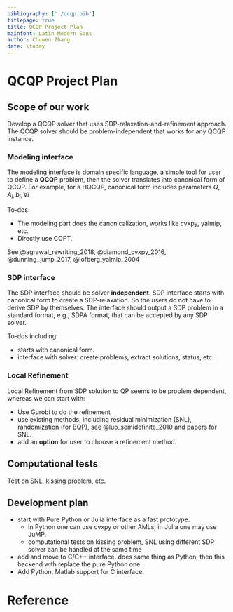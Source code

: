 ```yaml
---
bibliography: ['./qcqp.bib']
titlepage: true
title: QCQP Project Plan
mainfont: Latin Modern Sans
author: Chuwen Zhang
date: \today
---
```



# QCQP Project Plan


## Scope of our work
Develop a QCQP solver that uses SDP-relaxation-and-refinement approach. The QCQP solver should be problem-independent that works for any QCQP instance.

### Modeling interface
The modeling interface is domain specific language, a simple tool for user to define a **QCQP** problem, then the solver translates into canonical form of QCQP. For example, for a HQCQP, canonical form includes parameters $Q$, $A_i, b_i, \forall i$

To-dos:

- The modeling part does the canonicalization, works like cvxpy, yalmip, etc.
- Directly use COPT.

See @agrawal_rewriting_2018, @diamond_cvxpy_2016, @dunning_jump_2017, @lofberg_yalmip_2004


### SDP interface
The SDP interface should be solver **independent**. SDP interface starts with canonical form to create a SDP-relaxation. So the users do not have to derive SDP by themselves. The interface should output a SDP problem in a standard format, e.g., SDPA format, that can be accepted by any SDP solver.

To-dos including:

- starts with canonical form.
- interface with solver: create problems, extract solutions, status, etc.

### Local Refinement
Local Refinement from SDP solution to QP seems to be problem dependent, whereas we can start with:

- Use Gurobi to do the refinement
- use existing methods, including residual minimization (SNL), randomization (for BQP), see @luo_semidefinite_2010 and papers for SNL.
- add an **option** for user to choose a refinement method.


## Computational tests

Test on SNL, kissing problem, etc.

## Development plan

- start with Pure Python or Julia interface as a fast prototype. 
  - in Python one can use cvxpy or other AMLs; in Julia one may use JuMP. 
  - computational tests on kissing problem, SNL using different SDP solver can be handled at the same time
- add and move to C/C++ interface. does same thing as Python, then this backend with replace the pure Python one.
- Add Python, Matlab support for C interface.

# Reference